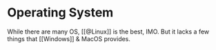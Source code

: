 # Operating System

While there are many OS, [[@Linux]] is the best, IMO. But it lacks a few things that [[Windows]] & MacOS provides.
